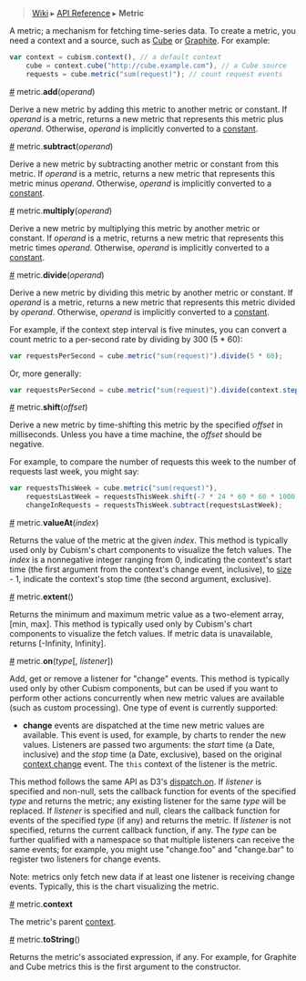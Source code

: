 > [Wiki](Home) ▸ [API Reference](API-Reference) ▸ <b>Metric</b>

A metric; a mechanism for fetching time-series data. To create a metric, you need a context and a source, such as [Cube](Cube) or [Graphite](Graphite). For example:

```js
var context = cubism.context(), // a default context
    cube = context.cube("http://cube.example.com"), // a Cube source
    requests = cube.metric("sum(request)"); // count request events
```

<a name="add" href="#wiki-add">#</a> metric.<b>add</b>(<i>operand</i>)

Derive a new metric by adding this metric to another metric or constant. If <i>operand</i> is a metric, returns a new metric that represents this metric plus <i>operand</i>. Otherwise, <i>operand</i> is implicitly converted to a [constant](Context#wiki-constant).

<a name="subtract" href="#wiki-subtract">#</a> metric.<b>subtract</b>(<i>operand</i>)

Derive a new metric by subtracting another metric or constant from this metric. If <i>operand</i> is a metric, returns a new metric that represents this metric minus <i>operand</i>. Otherwise, <i>operand</i> is implicitly converted to a [constant](Context#wiki-constant).

<a name="multiply" href="#wiki-multiply">#</a> metric.<b>multiply</b>(<i>operand</i>)

Derive a new metric by multiplying this metric by another metric or constant. If <i>operand</i> is a metric, returns a new metric that represents this metric times <i>operand</i>. Otherwise, <i>operand</i> is implicitly converted to a [constant](Context#wiki-constant).

<a name="divide" href="#wiki-divide">#</a> metric.<b>divide</b>(<i>operand</i>)

Derive a new metric by dividing this metric by another metric or constant. If <i>operand</i> is a metric, returns a new metric that represents this metric divided by <i>operand</i>. Otherwise, <i>operand</i> is implicitly converted to a [constant](Context#wiki-constant).

For example, if the context step interval is five minutes, you can convert a count metric to a per-second rate by dividing by 300 (5 * 60):

```js
var requestsPerSecond = cube.metric("sum(request)").divide(5 * 60);
```

Or, more generally:

```js
var requestsPerSecond = cube.metric("sum(request)").divide(context.step() / 1000);
```

<a name="shift" href="#wiki-shift">#</a> metric.<b>shift</b>(<i>offset</i>)

Derive a new metric by time-shifting this metric by the specified <i>offset</i> in milliseconds. Unless you have a time machine, the <i>offset</i> should be negative.

For example, to compare the number of requests this week to the number of requests last week, you might say:

```js
var requestsThisWeek = cube.metric("sum(request)"),
    requestsLastWeek = requestsThisWeek.shift(-7 * 24 * 60 * 60 * 1000),
    changeInRequests = requestsThisWeek.subtract(requestsLastWeek);
```

<a name="valueAt" href="#wiki-valueAt">#</a> metric.<b>valueAt</b>(<i>index</i>)

Returns the value of the metric at the given <i>index</i>. This method is typically used only by Cubism's chart components to visualize the fetch values. The <i>index</i> is a nonnegative integer ranging from 0, indicating the context's start time (the first argument from the context's change event, inclusive), to [size](Context#wiki-size) - 1, indicate the context's stop time (the second argument, exclusive).

<a name="extent" href="#wiki-extent">#</a> metric.<b>extent</b>()

Returns the minimum and maximum metric value as a two-element array, [min, max]. This method is typically used only by Cubism's chart components to visualize the fetch values. If metric data is unavailable, returns [-Infinity, Infinity].

<a name="on" href="#wiki-on">#</a> metric.<b>on</b>(<i>type</i>[, <i>listener</i>])

Add, get or remove a listener for "change" events. This method is typically used only by other Cubism components, but can be used if you want to perform other actions concurrently when new metric values are available (such as custom processing). One type of event is currently supported:

* <b>change</b> events are dispatched at the time new metric values are available. This event is used, for example, by charts to render the new values. Listeners are passed two arguments: the <i>start</i> time (a Date, inclusive) and the <i>stop</i> time (a Date, exclusive), based on the original [context change](Context#wiki-on) event. The `this` context of the listener is the metric.

This method follows the same API as D3's [dispatch.on](/mbostock/d3/wiki/Internals#wiki-dispatch_on). If <i>listener</i> is specified and non-null, sets the callback function for events of the specified <i>type</i> and returns the metric; any existing listener for the same <i>type</i> will be replaced. If <i>listener</i> is specified and null, clears the callback function for events of the specified <i>type</i> (if any) and returns the metric. If <i>listener</i> is not specified, returns the current callback function, if any. The <i>type</i> can be further qualified with a namespace so that multiple listeners can receive the same events; for example, you might use "change.foo" and "change.bar" to register two listeners for change events.

Note: metrics only fetch new data if at least one listener is receiving change events. Typically, this is the chart visualizing the metric.

<a name="context" href="#wiki-context">#</a> metric.<b>context</b>

The metric's parent [context](Context).

<a name="toString" href="#wiki-toString">#</a> metric.<b>toString</b>()

Returns the metric's associated expression, if any. For example, for Graphite and Cube metrics this is the first argument to the constructor.